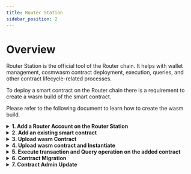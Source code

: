 ```yaml
---
title: Router Station
sidebar_position: 2
---
```


# Overview

Router Station is the official tool of the Router chain. It helps with wallet management, cosmwasm contract deployment, execution, queries, and other contract lifecycle-related processes.

To deploy a smart contract on the Router chain there is a requirement to create a wasm build of the smart contract. 

Please refer to the following document to learn how to create the wasm build.

<details>
<summary><b>1. Add a Router Account on the Router Station</b></summary>

To use the Router Station UI for any operation related to the contract life-cycle process( except the contract read query), you need to have at least one account added in the Router Station. To add an account in the Router Station, you need to follow the below mentioned steps or you can also follow the video. 

- Click on the “Add Account” button
- In the pop-up, fill the “Label” & “Mnemonic” text areas. You can also click on the refresh button to get a new Mnemonic.
- Now, click on the “Add” button. and your account is added to the Router Station.
- You can follow the same process for multiple accounts here.

<!-- [add_account.gif](../../src/images/add-account.gif) -->

</details>

<details>
<summary><b>2. Add an existing smart contract</b></summary>

You can add an existing cosmwasm contract in the Router Station. To add an existing contract address, you need to click on the “+Add contract” button.  A pop-up shows up. The router contract address can be added in the Import contract text field and can be imported for further action.

![add-existing-contract.png](../../src/images/add-existing-contract.png)

</details>

<details>
<summary><b>3. Upload wasm Contract</b></summary>

The Router chain is a cosmos chain. To deploy a smart contract first, you need to upload the contract’s wasm file on the chain. On Router Station to upload a wasm file, you need to follow the below mentioned steps or you can also follow the video. 

- Click on the “+Add Contract” button. It will open up one pop-up.
- Here, you need to select the wasm file.
- Then click on the “Upload Only” button.

[upload.mp4](https://s3-us-west-2.amazonaws.com/secure.notion-static.com/063b148e-1ffe-4665-a6d1-b2528ce462b3/upload.mp4)

Once the upload button is clicked an <code>Uploading Contract</code> toast msg can be seen, which signifies that the contract upload is happening in the background.

After the successful transaction, a success toast message can be seen with the <code>Uploaded code Id</code> to the right. 

</details>

<details>
<summary><b>4. Upload wasm contract and Instantiate</b></summary>

In Router Chain, you can create a new contract by instantiating a deployed code id. If you don’t have a deployed code id preset then you can deploy and instantiate the contract otherwise instantiate the contract by using the existing deployed code id.

You provide both functionalities on the Router Station. 

To deploy and instantiate a smart contract first, you need to follow the below mentioned steps or you can also follow the video. 

- Click on the “+Add Contract” button. It will open up one pop-up.
- First, you need to select the “From file” radio button.
- You need to fill the “Label” text box and instantiate the message.
- The admin field is optional. If it is empty our admin will be null and that makes the contract immutable.
- Here, you also need to select the wasm file.
- Then click on the “Upload and Instantiate” button.

[new_contract.mp4](https://s3-us-west-2.amazonaws.com/secure.notion-static.com/8124b3c5-c2e1-4e56-9d70-a9e7e7c9e04d/new_contract.mp4)

Once the upload and instantiate button is clicked upon, an <code>Uploading Contract</code> toast message can be seen. This signifies that the uploading of the contract is happening in the background.

Right after uploading is successful, the uploaded contract’s code id and instantiating contract toast msg can be seen. This signifies that the instantiation of the contract is happening in the background. 

After successful instantiation of the contract, a success toast with the instantiated contract address can be seen, in it to the right and that particular contract added on to the left side under the Contracts section can be seen.

</details>

<details>
<summary><b>5. Execute transaction  and Query operation on the added contract</b></summary>

A cosmwasm contract has multiple execute or query messages. The execute message can read and write the contract states, but the query messages can only read contract storage. That is why to perform execute messages you need to have a user account, but not for the query messages.

In the Router station, you need to select one contract on which you want to perform the operation. Then you can write down the JSON query in the text section as shown in the video. Now, according to the query type you can hit either the “Execute” or the “query” button.  The output will be shown in the right section of the query. 
Please check out the video, In this video, you performed the message execution and query for the Counter contract. link?

[messages.mp4](https://s3-us-west-2.amazonaws.com/secure.notion-static.com/5c3c2ea3-b7c2-4d94-98ce-44569b66639e/messages.mp4)

</details>

<details>
<summary><b>6. Contract Migration</b></summary>

Cosmwasm contracts can be upgraded. To upgrade a cosmwasm smart contract, you need to satisfy two conditions. The contract should support migration and its admin address should not be null. To migrate the contract, you need to follow the below mentioned steps or you can also follow the video. 

- Select the contract that needs to be migrated.
- Click on the “Migrate Contract” button. It will open one pop-up.
- Provide the new code id and the “migration message”.
- Now, Click on the “migrate” button. It will submit the migration message on the chain.

Upon, the successful transaction you will able to see the updated code id in the contract info section.

[migration.mp4](https://s3-us-west-2.amazonaws.com/secure.notion-static.com/7f9e0316-e437-410c-a830-224bf51ebcfb/migration.mp4)

</details>

<details>
<summary><b>7. Contract Admin Update</b></summary>

Cosmwasm contracts have an admin address. It is provided at the time of instantiation of the contract. It decides the contract’s immutability. If it is null, the contact is immutable. 

To update the contract’s admin address, you need to follow the below mentioned steps or you can also follow the video. 

- Select the contract that needs to be updated.
- Click on the “Update Admin” button. It will open one pop-up.
- Provide the new admin address or leave it empty( if you want to set the admin address to null).
- Now, Click on the “update” button. It will submit the update admin message on the chain.

Upon, the successful transaction you will able to see the updated admin address in the contract info section.

</details>